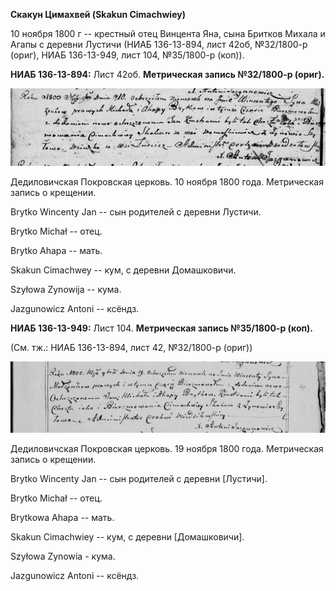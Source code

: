 **Скакун Цимахвей (Skakun Cimachwiey)**

10 ноября 1800 г -- крестный отец Винцента Яна, сына Бритков Михала и
Агапы с деревни Лустичи (НИАБ 136-13-894, лист 42об, №32/1800-р (ориг),
НИАБ 136-13-949, лист 104, №35/1800-р (коп)).

**НИАБ 136-13-894:** Лист 42об. **Метрическая запись №32/1800-р
(ориг).**

![](./media/5859944329357e9176e2ee43d106f2125fa6f18a.png)

Дедиловичская Покровская церковь. 10 ноября 1800 года. Метрическая
запись о крещении.

Brytko Wincenty Jan -- сын родителей с деревни Лустичи.

Brytko Michał -- отец.

Brytko Ahapa -- мать.

Skakun Cimachwey -- кум, с деревни Домашковичи.

Szyłowa Zynowija -- кума.

Jazgunowicz Antoni -- ксёндз.

**НИАБ 136-13-949:** Лист 104. **Метрическая запись №35/1800-р (коп).**

(См. тж.: НИАБ 136-13-894, лист 42, №32/1800-р (ориг))

![](./media/58fd82de6d67ad9f1c4e64bccc5c775082611144.png)

Дедиловичская Покровская церковь. 19 ноября 1800 года. Метрическая
запись о крещении.

Brytko Wincenty Jan -- сын родителей с деревни \[Лустичи\].

Brytko Michał -- отец.

Brytkowa Ahapa -- мать.

Skakun Cimachwiey -- кум, с деревни \[Домашковичи\].

Szyłowa Zynowia - кума.

Jazgunowicz Antoni -- ксёндз.
